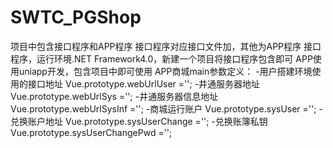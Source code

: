 # SWTC_PGShop

项目中包含接口程序和APP程序
接口程序对应接口文件加，其他为APP程序
接口程序，运行环境.NET Framework4.0，新建一个项目将接口程序包含即可
APP使用uniapp开发，包含项目中即可使用
APP商城main参数定义：
-用户搭建环境使用的接口地址
Vue.prototype.webUrlUser ='';
-井通服务器地址
Vue.prototype.webUrlSys ='';
-井通服务器信息地址
Vue.prototype.webUrlSysInf ='';
-商城运行账户
Vue.prototype.sysUser ='';
-兑换账户地址
Vue.prototype.sysUserChange ='';
-兑换账簿私钥
Vue.prototype.sysUserChangePwd ='';
